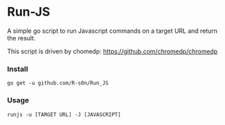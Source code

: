 # Run-JS

A simple go script to run Javascript commands on a target URL and return the result.

This script is driven by chomedp: https://github.com/chromedp/chromedp

### Install

`go get -u github.com/R-s0n/Run_JS`

### Usage

`runjs -u [TARGET URL] -J [JAVASCRIPT]`
